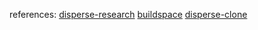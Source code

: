references:
[disperse-research](https://github.com/banteg/disperse-research)
[buildspace](https://github.com/AlmostEfficient/domain-starter)
[disperse-clone](https://github.com/rajkharvar/disperse-clone)
